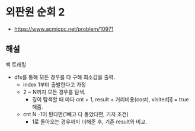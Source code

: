 # 외판원 순회 2

- https://www.acmicpc.net/problem/10971

## 해설

백 트래킹

- dfs를 통해 모든 경우를 다 구해 최소값을 출력.
  - index 1부터 출발한다고 가정
  - 2 ~ N까지 모든 경우를 탐색.
    - 깊이 탐색할 때 마다 cnt + 1, result + 거리비용(cost), visited[i] = true 해줌.
  - cnt N -1이 된다면(1빼고 다 돌았다면, 기저 조건)
    - 1로 돌아오는 경우까지 더해준 후, 기존 result와 비교.